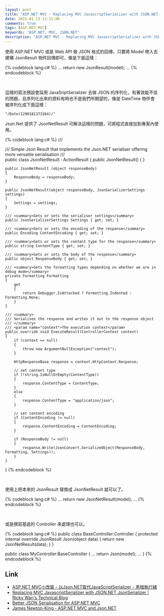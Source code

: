 ```yaml
---
layout: post
title: "ASP.NET MVC - Replacing MVC JavascriptSerializer with JSON.NET JsonSerializer"
date: 2015-01-13 21:11:00
comments: true
tags: [ASP.NET MVC]
keywords: "ASP.NET, MVC, JSON.NET"
description: "ASP.NET MVC - Replacing MVC JavascriptSerializer with JSON.NET JsonSerializer"
---
```


使用 ASP.NET MVC 或是 Web API 做 JSON 格式的回傳，只要將 Model 帶入去建構 JsonResult 物件回傳即可，像是下面這樣：

<!-- More -->

{% codeblock lang:c# %}
...
return new JsonResult(model);
...
{% endcodeblock %}

<br/>

這樣的寫法預設會採用 JavaSriptSerializer 去做 JSON 的序列化，有著效能不佳的問題，且序列化出來的資料有時也不是我們所期望的，像是 DateTime 物件會被序列化成下面這樣：  

    "/Date(1290181373164)/"


Json.Net 提供了 JsonNetResult 可解決這樣的問題，可將程式直接加到專案內使用。

{% codeblock lang:c# %}
/// <summary> 
/// Simple Json Result that implements the Json.NET serialiser offering more versatile serialisation 
/// </summary> 
public class JsonNetResult : ActionResult 
{ 
    public JsonNetResult() 
    { 
    }

    public JsonNetResult (object responseBody) 
    { 
        ResponseBody = responseBody; 
    }

    public JsonNetResult(object responseBody, JsonSerializerSettings settings) 
    { 
        Settings = settings; 
    }

    /// <summary>Gets or sets the serialiser settings</summary> 
    public JsonSerializerSettings Settings { get; set; }

    /// <summary>Gets or sets the encoding of the response</summary> 
    public Encoding ContentEncoding { get; set; }

    /// <summary>Gets or sets the content type for the response</summary> 
    public string ContentType { get; set; }

    /// <summary>Gets or sets the body of the response</summary> 
    public object ResponseBody { get; set; }

    /// <summary>Gets the formatting types depending on whether we are in debug mode</summary> 
    private Formatting Formatting 
    { 
        get 
        { 
            return Debugger.IsAttached ? Formatting.Indented : Formatting.None; 
        } 
    }

    /// <summary> 
    /// Serialises the response and writes it out to the response object 
    /// </summary> 
    /// <param name="context">The execution context</param> 
    public override void ExecuteResult(ControllerContext context) 
    { 
        if (context == null) 
        { 
            throw new ArgumentNullException("context"); 
        }

        HttpResponseBase response = context.HttpContext.Response;

        // set content type 
        if (!string.IsNullOrEmpty(ContentType)) 
        { 
            response.ContentType = ContentType; 
        } 
        else 
        { 
            response.ContentType = "application/json"; 
        }

        // set content encoding 
        if (ContentEncoding != null) 
        { 
            response.ContentEncoding = ContentEncoding; 
        }

        if (ResponseBody != null) 
        { 
            response.Write(JsonConvert.SerializeObject(ResponseBody, Formatting, Settings));             
        } 
    } 
}
{% endcodeblock %}

<br/>


使用上把本來的 JsonResult 替換成 JsonNetResult 就可以了。  

{% codeblock lang:c# %}
...
return new JsonNetResult(model);
...
{% endcodeblock %}

<br/>


或是撰寫基底的 Controller 來處理也可以。

{% codeblock lang:c# %}
public class BaseController:Controller
{
   protected internal override JsonResult Json(object data)
   {
       return new JsonNetResult(data);
   }
}

public class MyController:BaseController
{
    ...
        return Json(model);
    ...
}
{% endcodeblock %}

Link
-------
* [ASP.NET MVC小改裝 - 以Json.NET取代JavaScriptSerializer - 黑暗執行緒](http://blog.darkthread.net/post-2012-08-30-asp-net-mvc-and-json-net.aspx)
* [Replacing MVC JavascriptSerializer with JSON.NET JsonSerializer | Ricky Wan's Technical Blog](http://wingkaiwan.com/2012/12/28/replacing-mvc-javascriptserializer-with-json-net-jsonserializer/)
* [Better JSON Serialisation for ASP.NET MVC](http://yobriefca.se/blog/2010/11/20/better-json-serialisation-for-asp-dot-net-mvc/)
* [James Newton-King - ASP.NET MVC and Json.NET](http://james.newtonking.com/archive/2008/10/16/asp-net-mvc-and-json-net)
